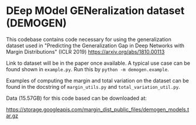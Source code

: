 # DEep MOdel GENeralization dataset (DEMOGEN)

This codebase contains code necessary for using the generalization dataset used
in "Predicting the Generalization Gap in Deep Networks with Margin
Distributions" (ICLR 2019) https://arxiv.org/abs/1810.00113

Link to dataset will be in the paper once available. A typical use case can be
found shown in `example.py`. Run this by `python -m demogen.example`.

Examples of computing the margin and total variation on the dataset can be found
in the docstring of `margin_utils.py` and `total_variation_util.py`.

Data (15.57GB) for this code based can be downloaded at:

https://storage.googleapis.com/margin_dist_public_files/demogen_models.tar.gz
